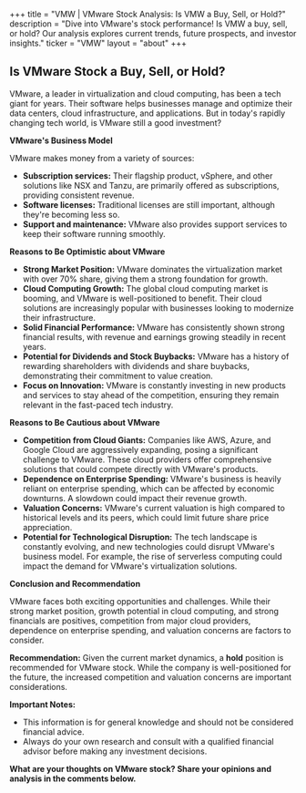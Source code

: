 +++
title = "VMW |  VMware Stock Analysis: Is VMW a Buy, Sell, or Hold?"
description = "Dive into VMware's stock performance! Is VMW a buy, sell, or hold? Our analysis explores current trends, future prospects, and investor insights."
ticker = "VMW"
layout = "about"
+++

        


## Is VMware Stock a Buy, Sell, or Hold?

VMware, a leader in virtualization and cloud computing, has been a tech giant for years. Their software helps businesses manage and optimize their data centers, cloud infrastructure, and applications. But in today's rapidly changing tech world, is VMware still a good investment?

**VMware's Business Model**

VMware makes money from a variety of sources:

* **Subscription services:**  Their flagship product, vSphere, and other solutions like NSX and Tanzu, are primarily offered as subscriptions, providing consistent revenue.
* **Software licenses:**  Traditional licenses are still important, although they're becoming less so.
* **Support and maintenance:** VMware also provides support services to keep their software running smoothly.

**Reasons to Be Optimistic about VMware**

* **Strong Market Position:** VMware dominates the virtualization market with over 70% share, giving them a strong foundation for growth.
* **Cloud Computing Growth:** The global cloud computing market is booming, and VMware is well-positioned to benefit. Their cloud solutions are increasingly popular with businesses looking to modernize their infrastructure.
* **Solid Financial Performance:** VMware has consistently shown strong financial results, with revenue and earnings growing steadily in recent years.
* **Potential for Dividends and Stock Buybacks:**  VMware has a history of rewarding shareholders with dividends and share buybacks, demonstrating their commitment to value creation.
* **Focus on Innovation:**  VMware is constantly investing in new products and services to stay ahead of the competition, ensuring they remain relevant in the fast-paced tech industry.

**Reasons to Be Cautious about VMware**

* **Competition from Cloud Giants:** Companies like AWS, Azure, and Google Cloud are aggressively expanding, posing a significant challenge to VMware. These cloud providers offer comprehensive solutions that could compete directly with VMware's products.
* **Dependence on Enterprise Spending:** VMware's business is heavily reliant on enterprise spending, which can be affected by economic downturns. A slowdown could impact their revenue growth.
* **Valuation Concerns:** VMware's current valuation is high compared to historical levels and its peers, which could limit future share price appreciation.
* **Potential for Technological Disruption:** The tech landscape is constantly evolving, and new technologies could disrupt VMware's business model. For example, the rise of serverless computing could impact the demand for VMware's virtualization solutions.

**Conclusion and Recommendation**

VMware faces both exciting opportunities and challenges. While their strong market position, growth potential in cloud computing, and strong financials are positives, competition from major cloud providers, dependence on enterprise spending, and valuation concerns are factors to consider.

**Recommendation:** Given the current market dynamics, a **hold** position is recommended for VMware stock. While the company is well-positioned for the future, the increased competition and valuation concerns are important considerations.

**Important Notes:**

* This information is for general knowledge and should not be considered financial advice.
* Always do your own research and consult with a qualified financial advisor before making any investment decisions.

**What are your thoughts on VMware stock? Share your opinions and analysis in the comments below.** 

        